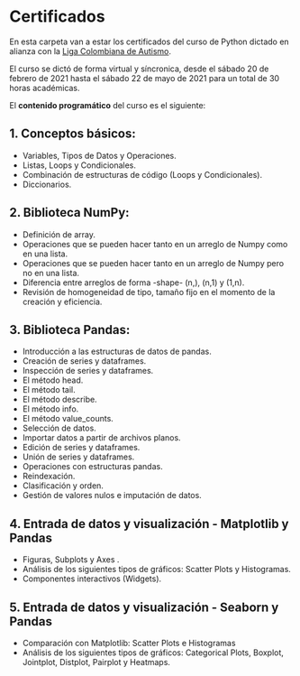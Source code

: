 # Certificados

En esta carpeta van a estar los certificados del curso de Python dictado en alianza con la [Liga Colombiana de Autismo](https://ligautismo.org/). 

El curso se dictó de forma virtual y síncronica, desde el sábado 20 de febrero de 2021 hasta el sábado 22 de mayo de 2021 para un total de 30 horas académicas.

El **contenido programático** del curso es el siguiente:

## 1. Conceptos básicos: 
  * Variables, Tipos de Datos y Operaciones.
  * Listas, Loops y Condicionales.
  * Combinación de estructuras de código (Loops y Condicionales).
  * Diccionarios.

## 2. Biblioteca NumPy:
  * Definición de array.
  * Operaciones que se pueden hacer tanto en un arreglo de Numpy como en una lista.
  * Operaciones que se pueden hacer tanto en un arreglo de Numpy pero no en una lista.
  * Diferencia entre arreglos de forma  -shape- (n,), (n,1) y (1,n).
  * Revisión de homogeneidad de tipo, tamaño fijo en el momento de la creación y eficiencia.

## 3. Biblioteca Pandas:
 * Introducción a las estructuras de datos de pandas.
 * Creación de series y dataframes.
 * Inspección de series y dataframes.
 * El método head.
 * El método tail.
 * El método describe.
 * El método info.
 * El método value_counts.
 * Selección de datos.
 * Importar datos a partir de archivos planos.
 * Edición de series y dataframes.
 * Unión de series y dataframes.
 * Operaciones con estructuras pandas.
 * Reindexación.
 * Clasificación y orden.
 * Gestión de valores nulos e imputación de datos.

## 4. Entrada de datos y visualización - Matplotlib y Pandas
 * Figuras, Subplots y  Axes .
 * Análisis de los siguientes tipos de gráficos: Scatter Plots y Histogramas.
 * Componentes interactivos (Widgets).
 
## 5. Entrada de datos y visualización - Seaborn y Pandas
 * Comparación con Matplotlib: Scatter Plots e Histogramas
 * Análisis de los siguientes tipos de gráficos: Categorical Plots, Boxplot, Jointplot, Distplot, Pairplot y Heatmaps. 

